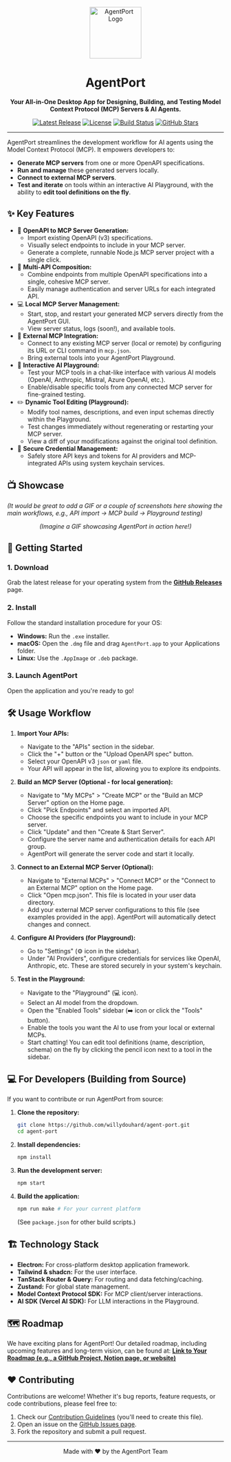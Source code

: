 <p align="center">
  <img src="https://raw.githubusercontent.com/willydouhard/toolman/main/src/assets/logo.svg" alt="AgentPort Logo" width="120"/>
</p>

<h1 align="center">AgentPort</h1>

<p align="center">
  <strong>Your All-in-One Desktop App for Designing, Building, and Testing Model Context Protocol (MCP) Servers & AI Agents.</strong>
</p>

<p align="center">
  <a href="https://github.com/willydouhard/agent-port/releases"><img src="https://img.shields.io/github/v/release/willydouhard/agent-port?style=for-the-badge&logo=github&color=brightgreen" alt="Latest Release"></a>
  <a href="https://github.com/willydouhard/agent-port/blob/main/LICENSE"><img src="https://img.shields.io/github/license/willydouhard/agent-port?style=for-the-badge&color=blue" alt="License"></a>
  <a href="https://github.com/willydouhard/agent-port/actions/workflows/build.yml"><img src="https://img.shields.io/github/actions/workflow/status/willydouhard/agent-port/build.yml?branch=main&style=for-the-badge&logo=githubactions" alt="Build Status"></a>
  <a href="https://github.com/willydouhard/agent-port/stargazers"><img src="https://img.shields.io/github/stars/willydouhard/agent-port?style=for-the-badge&logo=github&color=gold" alt="GitHub Stars"></a>
</p>

---

AgentPort streamlines the development workflow for AI agents using the Model Context Protocol (MCP). It empowers developers to:

* **Generate MCP servers** from one or more OpenAPI specifications.
* **Run and manage** these generated servers locally.
* **Connect to external MCP servers**.
* **Test and iterate** on tools within an interactive AI Playground, with the ability to **edit tool definitions on the fly**.

## ✨ Key Features

*   🚀 **OpenAPI to MCP Server Generation:**
    *   Import existing OpenAPI (v3) specifications.
    *   Visually select endpoints to include in your MCP server.
    *   Generate a complete, runnable Node.js MCP server project with a single click.
*   🧩 **Multi-API Composition:**
    *   Combine endpoints from multiple OpenAPI specifications into a single, cohesive MCP server.
    *   Easily manage authentication and server URLs for each integrated API.
*   💻 **Local MCP Server Management:**
    *   Start, stop, and restart your generated MCP servers directly from the AgentPort GUI.
    *   View server status, logs (soon!), and available tools.
*   🔗 **External MCP Integration:**
    *   Connect to any existing MCP server (local or remote) by configuring its URL or CLI command in `mcp.json`.
    *   Bring external tools into your AgentPort Playground.
*   🧪 **Interactive AI Playground:**
    *   Test your MCP tools in a chat-like interface with various AI models (OpenAI, Anthropic, Mistral, Azure OpenAI, etc.).
    *   Enable/disable specific tools from any connected MCP server for fine-grained testing.
*   ✏️ **Dynamic Tool Editing (Playground):**
    *   Modify tool names, descriptions, and even input schemas directly within the Playground.
    *   Test changes immediately without regenerating or restarting your MCP server.
    *   View a diff of your modifications against the original tool definition.
*   🔐 **Secure Credential Management:**
    *   Safely store API keys and tokens for AI providers and MCP-integrated APIs using system keychain services.

## 📺 Showcase

*(It would be great to add a GIF or a couple of screenshots here showing the main workflows, e.g., API import -> MCP build -> Playground testing)*

<p align="center">
  <em>(Imagine a GIF showcasing AgentPort in action here!)</em>
</p>

## 🚀 Getting Started

### 1. Download
Grab the latest release for your operating system from the [**GitHub Releases**](https://github.com/willydouhard/agent-port/releases) page.

### 2. Install
Follow the standard installation procedure for your OS:
*   **Windows:** Run the `.exe` installer.
*   **macOS:** Open the `.dmg` file and drag `AgentPort.app` to your Applications folder.
*   **Linux:** Use the `.AppImage` or `.deb` package.

### 3. Launch AgentPort
Open the application and you're ready to go!

## 🛠️ Usage Workflow

1.  **Import Your APIs:**
    *   Navigate to the "APIs" section in the sidebar.
    *   Click the "+" button or the "Upload OpenAPI spec" button.
    *   Select your OpenAPI v3 `json` or `yaml` file.
    *   Your API will appear in the list, allowing you to explore its endpoints.

2.  **Build an MCP Server (Optional - for local generation):**
    *   Navigate to "My MCPs" > "Create MCP" or the "Build an MCP Server" option on the Home page.
    *   Click "Pick Endpoints" and select an imported API.
    *   Choose the specific endpoints you want to include in your MCP server.
    *   Click "Update" and then "Create & Start Server".
    *   Configure the server name and authentication details for each API group.
    *   AgentPort will generate the server code and start it locally.

3.  **Connect to an External MCP Server (Optional):**
    *   Navigate to "External MCPs" > "Connect MCP" or the "Connect to an External MCP" option on the Home page.
    *   Click "Open mcp.json". This file is located in your user data directory.
    *   Add your external MCP server configurations to this file (see examples provided in the app). AgentPort will automatically detect changes and connect.

4.  **Configure AI Providers (for Playground):**
    *   Go to "Settings" (⚙️ icon in the sidebar).
    *   Under "AI Providers", configure credentials for services like OpenAI, Anthropic, etc. These are stored securely in your system's keychain.

5.  **Test in the Playground:**
    *   Navigate to the "Playground" (💻 icon).
    *   Select an AI model from the dropdown.
    *   Open the "Enabled Tools" sidebar (➡️ icon or click the "Tools" button).
    *   Enable the tools you want the AI to use from your local or external MCPs.
    *   Start chatting! You can edit tool definitions (name, description, schema) on the fly by clicking the pencil icon next to a tool in the sidebar.

## 💻 For Developers (Building from Source)

If you want to contribute or run AgentPort from source:

1.  **Clone the repository:**
    ```bash
    git clone https://github.com/willydouhard/agent-port.git
    cd agent-port
    ```

2.  **Install dependencies:**
    ```bash
    npm install
    ```

3.  **Run the development server:**
    ```bash
    npm start
    ```

4.  **Build the application:**
    ```bash
    npm run make # For your current platform
    ```
    (See `package.json` for other build scripts.)

## 🏗️ Technology Stack

*   **Electron:** For cross-platform desktop application framework.
*   **Tailwind & shadcn:** For the user interface.
*   **TanStack Router & Query:** For routing and data fetching/caching.
*   **Zustand:** For global state management.
*   **Model Context Protocol SDK:** For MCP client/server interactions.
*   **AI SDK (Vercel AI SDK):** For LLM interactions in the Playground.

## 🗺️ Roadmap

We have exciting plans for AgentPort! Our detailed roadmap, including upcoming features and long-term vision, can be found at:
[**Link to Your Roadmap (e.g., a GitHub Project, Notion page, or website)**](https://your-roadmap-link.com)

## ❤️ Contributing

Contributions are welcome! Whether it's bug reports, feature requests, or code contributions, please feel free to:

1.  Check our [Contribution Guidelines](CONTRIBUTING.md) (you'll need to create this file).
2.  Open an issue on the [GitHub Issues page](https://github.com/willydouhard/agent-port/issues).
3.  Fork the repository and submit a pull request.

---

<p align="center">
  Made with ❤️ by the AgentPort Team
</p>